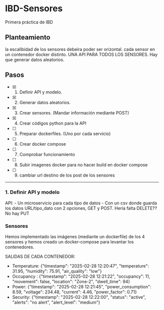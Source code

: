 # IBD-Sensores
Primera práctica de IBD

## Planteamiento
la escalibidad de los sensores debeíra poder ser orizontal. 
cada sensor en un contenedor docker distinto.
UNA API PARA TODOS LOS SENSORES. 
Hay que generar datos aleatorios.

## Pasos

- [x] 1. Definir API y modelo.
- [x] 2. Generar datos aleatorios.
- [x] 3. Crear sensores. (Mandar información mediante POST)
- [x] 4. Crear códigos python para la API
- [ ] 5. Preparar dockerfiles. (Uno por cada servicio)
- [ ] 6. Crear docker compose
- [ ] 7. Comprobar funcionamiento
- [ ] 8. Subir imagenes docker para no hacer build en docker compose
- [ ] 9. cambiar url destino de los post de los sensores

---

### 1. Definir API y modelo
API: 
    - Un microservicio para cada tipo de datos
        - Con un csv donde guarda los datos
URL/tipo_dato con 2 opciones, GET y POST. Hería falta DELETE?? No hay PUT


### Sensores
Hemos implementado las imágenes (mediante un dockerfile) de los 4 sensores y hemos creado un docker-compose para levantar los contenedores.

SALIDAS DE CADA CONTENEDOR:
  - Temperature: {"timestamp": "2025-02-28 12:20:47", "temperature": 31.95, "humidity": 75.91, "air_quality": "low"}
  - Occupancy : {"timestamp": "2025-02-28 12:21:22", "occupancy": 11, "movement": false, "location": "Zone-2", "dwell_time": 94}
  - Power: {"timestamp": "2025-02-28 12:21:45", "power_consumption": 8.59, "voltage": 234.48, "current": 4.46, "power_factor": 0.71}
  - Security: {"timestamp": "2025-02-28 12:22:00", "status": "active", "alerts": "no alert", "alert_level": "medium"}

